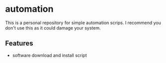 # automation
This is a personal repository for simple automation scrips. I recommend you don't use this as it could damage your system.

## Features
- software download and install script
